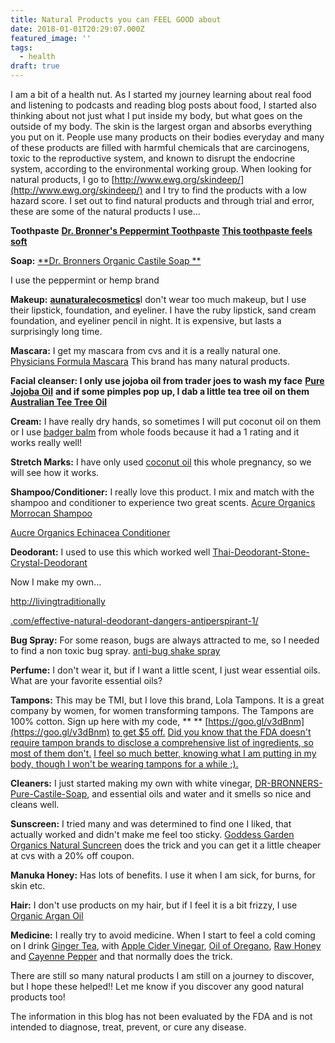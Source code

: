```yaml
---
title: Natural Products you can FEEL GOOD about
date: 2018-01-01T20:29:07.000Z
featured_image: ''
tags:
  - health
draft: true
---
```


I am a bit of a health nut. As I started my journey learning about real food and listening to podcasts and reading blog posts about food, I started also thinking about not just what I put inside my body, but what goes on the outside of my body. The skin is the largest organ and absorbs everything you put on it. People use many products on their bodies everyday and many of these products are filled with harmful chemicals that are carcinogens, toxic to the reproductive system, and known to disrupt the endocrine system, according to the environmental working group. When looking for natural products, I go to [http://www.ewg.org/skindeep/](http://www.ewg.org/skindeep/) and I try to find the products with a low hazard score. I set out to find natural products and through trial and error, these are some of the natural products I use…

**Toothpaste** [**Dr. Bronner&#39;s Peppermint Toothpaste**](https://www.amazon.com/Dr-Bronners-Magic-Toothpaste-Peppermint/dp/B00XZ2EO84) [**This toothpaste feels soft**](https://www.amazon.com/Dr-Bronners-Magic-Toothpaste-Peppermint/dp/B00XZ2EO84)

**Soap:** [**Dr. Bronners Organic Castile Soap    **](https://www.amazon.com/Dr-Bronners-Organic-Castile-Soap/dp/B0001TSIUE)

I use the peppermint or hemp brand

**Makeup:** [**aunaturalecosmetics**](https://www.aunaturalecosmetics.com/)I don&#39;t wear too much makeup, but I use their lipstick, foundation, and eyeliner. I have the ruby lipstick, sand cream foundation, and eyeliner pencil in night. It is expensive, but lasts a surprisingly long time.

**Mascara:** I get my mascara from cvs and it is a really natural one. [Physicians Formula Mascara](http://www.physiciansformula.com/en-us/productdetail/eyes/mascara/01062.html) This brand has many natural products.

**Facial cleanser: I only use jojoba oil from trader joes to wash my face** [**Pure Jojoba Oil**](https://www.amazon.com/Trader-Joes-100-Pure-Jojoba/dp/B007XPBJGY) **and if some pimples pop up, I dab a little tea tree oil on them** [**Australian Tee Tree Oil**](https://www.amazon.com/Trader-Joes-100-Australian-Tree/dp/B007OZ1HWE)

**Cream:** I have really dry hands, so sometimes I will put coconut oil on them or I use [badger balm](https://www.walgreens.com/store/c/badger-balm---relief-for-hardworking-hands/ID=prod6146574-product?ext=gooPLA_-_Beauty&amp;pla&amp;adtype=pla&amp;kpid=sku6130018&amp;sst=16657c89-a03a-4847-b59d-6bc13837bf08) from whole foods because it had a 1 rating and it works really well!

**Stretch Marks:** I have only used [coconut oil](https://www.amazon.com/Trader-Joes-Organic-Virgin-Coconut/dp/B007UWNBYS) this whole pregnancy, so we will see how it works.

**Shampoo/Conditioner:** I really love this product. I mix and match with the shampoo and conditioner to experience two great scents. [Acure Organics Morrocan Shampoo](https://www.amazon.com/Acure-Organics-Natural-Shampoo-Morrocan/dp/B005Z49KSY)

[Aucre Organics Echinacea Conditioner](https://www.amazon.com/Acure-Organics-Conditioner-Pure-Echinacea/dp/B005Z49L7O)

**Deodorant:** I used to use this which worked well [Thai-Deodorant-Stone-Crystal-Deodorant](https://www.amazon.com/Thai-Deodorant-Stone-Crystal-Deodorant-Ounce/dp/B000AN1JEI)

Now I make my own...

[http://livingtraditionally](http://livingtraditionally.com/effective-natural-deodorant-dangers-antiperspirant-1/)

[.com/effective-natural-deodorant-dangers-antiperspirant-1/](http://livingtraditionally.com/effective-natural-deodorant-dangers-antiperspirant-1/)

**Bug Spray:** For some reason, bugs are always attracted to me, so I needed to find a non toxic bug spray. [anti-bug shake spray](https://www.badgerbalm.com/p-465-anti-bug-shake-spray.aspx)

**Perfume:** I don&#39;t wear it, but if I want a little scent, I just wear essential oils. What are your favorite essential oils?

**Tampons:** This may be TMI, but I love this brand, Lola Tampons. It is a great company by women, for women transforming tampons. The Tampons are 100% cotton. Sign up here with my code, ** ** [https://goo.gl/v3dBnm](https://goo.gl/v3dBnm) [to get $5 off.](https://goo.gl/v3dBnm) [Did you know that the FDA doesn&#39;t require tampon brands to disclose a comprehensive list of ingredients, so most of them don&#39;t.](https://goo.gl/v3dBnm) [I feel so much better, knowing what I am putting in my body, though I won&#39;t be wearing tampons for a while ;).](https://goo.gl/v3dBnm)

**Cleaners:** I just started making my own with white vinegar, [DR-BRONNERS-Pure-Castile-Soap](https://www.amazon.com/DR-BRONNERS-Pure-Castile-Soap/dp/B01J65C1KQ), and essential oils and water and it smells so nice and cleans well.

**Sunscreen:** I tried many and was determined to find one I liked, that actually worked and didn&#39;t make me feel too sticky. [Goddess Garden Organics Natural Suncreen](https://www.amazon.com/Goddess-Garden-Organics-Natural-Sunscreen/dp/B002BQ351M) does the trick and you can get it a little cheaper at cvs with a 20% off coupon.

**Manuka Honey:** Has lots of benefits. I use it when I am sick, for burns, for skin etc.

**Hair:** I don&#39;t use products on my hair, but if I feel it is a bit frizzy, I use [Organic Argan Oil](https://www.amazon.com/Trader-Joes-100-Organic-Argan/dp/B06XCMB3RP)

**Medicine:** I really try to avoid medicine. When I start to feel a cold coming on I drink [Ginger Tea](http://shop.equalexchange.coop/organic-tea-ginger.html), with [Apple Cider Vinegar](https://www.amazon.com/Bragg-Organic-Apple-Cider-Vinegar/dp/B001I7MVG0), [Oil of Oregano](https://www.amazon.com/Oregano-Oil-30ml-Certified-Organic/dp/B008RBPYXM), [Raw Honey](https://www.amazon.com/Trader-Joes-Organic-Honey-Ounce/dp/B0090REQAY) and [Cayenne Pepper](https://www.amazon.com/Simply-Organic-Certified-2-89-Ounce-Container/dp/B0019I2FP0) and that normally does the trick.

There are still so many natural products I am still on a journey to discover, but I hope these helped!! Let me know if you discover any good natural products too!

The information in this blog has not been evaluated by the FDA and is not intended to diagnose, treat, prevent, or cure any disease.

